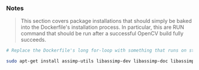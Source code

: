 ### Notes
> This section covers package installations that should simply be baked into the Dockerfile's installation process. In particular, this are RUN command that should be run after a successful OpenCV build fully succeeds.

```bash
# Replace the Dockerfile's long for-loop with something that runs on startup for root.
```

```bash
sudo apt-get install assimp-utils libassimp-dev libassimp-doc libassimp4 python3-pyassimp gfortran python-numpy-doc python3-numpy-dbg python3-setuptools python3-gdbm-dbg python3-tk-dbg gdbserver gfortran-8-multilib libgfortran5-dbg libcoarrays-dev vlc
```
